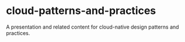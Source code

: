 # cloud-patterns-and-practices
A presentation and related content for cloud-native design patterns and practices.
